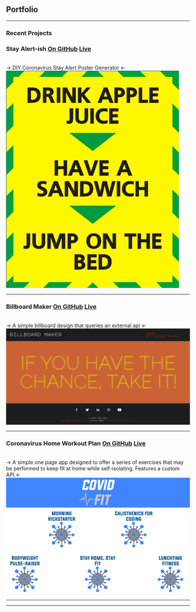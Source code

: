 ## Portfolio

---

### Recent Projects

### Stay Alert-ish [On GitHub](/coronaposter/) [Live](https://harrymandeveloper.github.io/coronaposter/) 
<br> -> DIY Coronavirus Stay Alert Poster Generator <-
<img src="./images/coronacover.png"/>

---
### Billboard Maker [On GitHub](/billboardmaker/) [Live](https://harrymandeveloper.github.io/billboardmaker/) 
<br> -> A simple billboard design that queries an external api <-
<img src="./images/billboardcover.png"/>

---
### Coronavirus Home Workout Plan [On GitHub](https://github.com/harrymandeveloper/workoutplan-backend) [Live](http://bit.ly/covidfitCVlink) 
<br> -> A simple one page app designed to offer a series of exercises that may be performed to keep fit at home while self-isolating. Features a custom API.<-
<img src="./images/workoutplancover.png"/>

---



---

